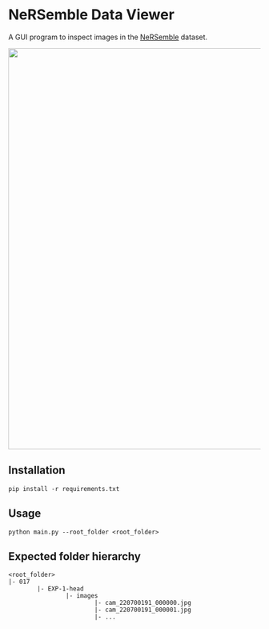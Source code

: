 # NeRSemble Data Viewer

A GUI program to inspect images in the [NeRSemble](https://tobias-kirschstein.github.io/nersemble/) dataset.

<div align="center">
        <image src="./screenshot.png" height=800px></image>
</div>

## Installation

```shell
pip install -r requirements.txt
```

## Usage

```shell
python main.py --root_folder <root_folder>
```

## Expected folder hierarchy

```
<root_folder>
|- 017
        |- EXP-1-head
                |- images
                        |- cam_220700191_000000.jpg
                        |- cam_220700191_000001.jpg
                        |- ...
```
